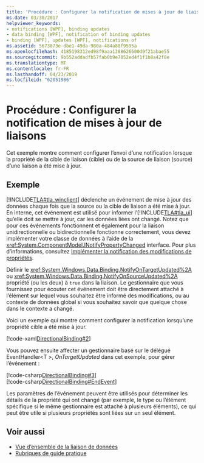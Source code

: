 ```yaml
---
title: 'Procédure : Configurer la notification de mises à jour de liaisons'
ms.date: 03/30/2017
helpviewer_keywords:
- notifications [WPF], binding updates
- data binding [WPF], notification of binding updates
- binding [WPF], updates [WPF], notifications of
ms.assetid: 5673073e-dbe1-49da-980a-484a88f9595a
ms.openlocfilehash: 4185198312ed98f9aaa1388626600d9f21abae55
ms.sourcegitcommit: 9b552addadfb57fab0b9e7852ed4f1f1b8a42f8e
ms.translationtype: MT
ms.contentlocale: fr-FR
ms.lasthandoff: 04/23/2019
ms.locfileid: "62051986"
---
```

# <a name="how-to-set-up-notification-of-binding-updates"></a>Procédure : Configurer la notification de mises à jour de liaisons
Cet exemple montre comment configurer l’envoi d’une notification lorsque la propriété de la cible de liaison (cible) ou de la source de liaison (source) d’une liaison a été mise à jour.  
  
## <a name="example"></a>Exemple  
 [!INCLUDE[TLA#tla_winclient](../../../../includes/tlasharptla-winclient-md.md)] déclenche un événement de mise à jour des données chaque fois que la source ou la cible de liaison a été mise à jour. En interne, cet événement est utilisé pour informer l’[!INCLUDE[TLA#tla_ui](../../../../includes/tlasharptla-ui-md.md)] qu’elle doit se mettre à jour, car les données liées ont changé. Notez que pour ces événements fonctionnent et également pour la liaison unidirectionnelle ou bidirectionnelle fonctionne correctement, vous devez implémenter votre classe de données à l’aide de la <xref:System.ComponentModel.INotifyPropertyChanged> interface. Pour plus d’informations, consultez [Implémenter la notification des modifications de propriétés](how-to-implement-property-change-notification.md).  
  
 Définir le <xref:System.Windows.Data.Binding.NotifyOnTargetUpdated%2A> ou <xref:System.Windows.Data.Binding.NotifyOnSourceUpdated%2A> propriété (ou les deux) à `true` dans la liaison. Le gestionnaire que vous fournissez pour écouter cet événement doit être directement attaché à l’élément sur lequel vous souhaitez être informé des modifications, ou au contexte de données global si vous souhaitez savoir que quelque chose dans le contexte a changé.  
  
 Voici un exemple qui montre comment configurer la notification lorsqu’une propriété cible a été mise à jour.  
  
 [!code-xaml[DirectionalBinding#2](~/samples/snippets/csharp/VS_Snippets_Wpf/DirectionalBinding/CSharp/Page1.xaml#2)]  
  
 Vous pouvez ensuite affecter un gestionnaire basé sur le délégué EventHandler\<T >, *OnTargetUpdated* dans cet exemple, pour gérer l’événement :  
  
 [!code-csharp[DirectionalBinding#3](~/samples/snippets/csharp/VS_Snippets_Wpf/DirectionalBinding/CSharp/Page1.xaml.cs#3)]  
[!code-csharp[DirectionalBinding#EndEvent](~/samples/snippets/csharp/VS_Snippets_Wpf/DirectionalBinding/CSharp/Page1.xaml.cs#endevent)]  
  
 Les paramètres de l’événement peuvent être utilisés pour déterminer les détails de la propriété qui ont changé (par exemple, le type ou l’élément spécifique si le même gestionnaire est attaché à plusieurs éléments), ce qui peut être utile si plusieurs propriétés sont liées sur un seul élément.  
  
## <a name="see-also"></a>Voir aussi

- [Vue d’ensemble de la liaison de données](data-binding-overview.md)
- [Rubriques de guide pratique](data-binding-how-to-topics.md)

